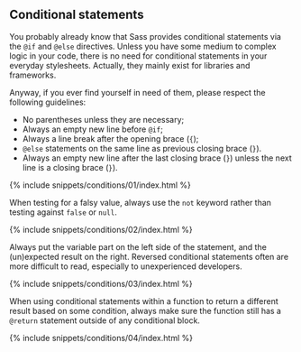 
## Conditional statements

You probably already know that Sass provides conditional statements via the `@if` and `@else` directives. Unless you have some medium to complex logic in your code, there is no need for conditional statements in your everyday stylesheets. Actually, they mainly exist for libraries and frameworks.

Anyway, if you ever find yourself in need of them, please respect the following guidelines:

* No parentheses unless they are necessary;
* Always an empty new line before `@if`;
* Always a line break after the opening brace (`{`);
* `@else` statements on the same line as previous closing brace (`}`).
* Always an empty new line after the last closing brace (`}`) unless the next line is a closing brace (`}`).

{% include snippets/conditions/01/index.html %}

When testing for a falsy value, always use the `not` keyword rather than testing against `false` or `null`.

{% include snippets/conditions/02/index.html %}

Always put the variable part on the left side of the statement, and the (un)expected result on the right. Reversed conditional statements often are more difficult to read, especially to unexperienced developers.

{% include snippets/conditions/03/index.html %}

When using conditional statements within a function to return a different result based on some condition, always make sure the function still has a `@return` statement outside of any conditional block.

{% include snippets/conditions/04/index.html %}
